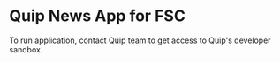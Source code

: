 # Quip News App for FSC
To run application, contact Quip team to get access to Quip's developer sandbox.
